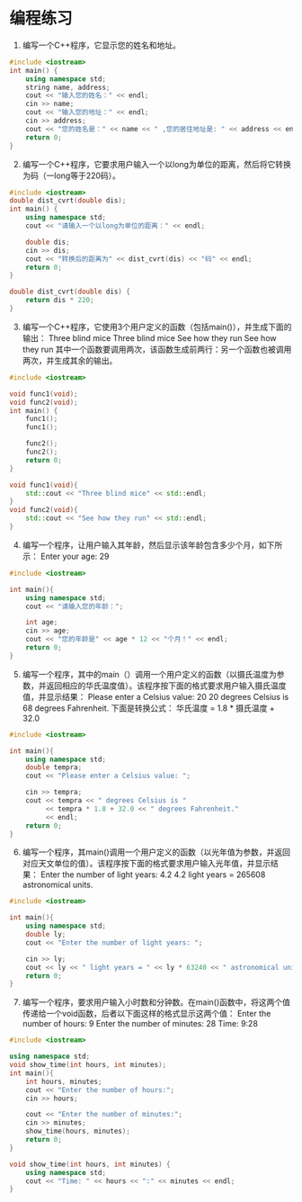 # 编程练习
1. 编写一个C++程序，它显示您的姓名和地址。
```c++
#include <iostream>
int main() {
    using namespace std;
    string name, address;
    cout << "输入您的姓名：" << endl;
    cin >> name;
    cout << "输入您的地址：" << endl;
    cin >> address;
    cout << "您的姓名是：" << name << " ,您的居住地址是: " << address << endl;
    return 0;
}
```

2. 编写一个C++程序，它要求用户输入一个以long为单位的距离，然后将它转换为码（一long等于220码）。
```c++
#include <iostream>
double dist_cvrt(double dis);
int main() {
    using namespace std;
    cout << "请输入一个以long为单位的距离：" << endl;

    double dis;
    cin >> dis;
    cout << "转换后的距离为" << dist_cvrt(dis) << "码" << endl;
    return 0;
}

double dist_cvrt(double dis) {
    return dis * 220;
}
```

3. 编写一个C++程序，它使用3个用户定义的函数（包括main()），并生成下面的输出：
Three blind mice
Three blind mice
See how they run
See how they run
其中一个函数要调用两次，该函数生成前两行：另一个函数也被调用两次，并生成其余的输出。
```c++
#include <iostream>

void func1(void);
void func2(void);
int main() {
    func1();
    func1();

    func2();
    func2();
    return 0;
}

void func1(void){
    std::cout << "Three blind mice" << std::endl;
}
void func2(void){
    std::cout << "See how they run" << std::endl;
}
```

4. 编写一个程序，让用户输入其年龄，然后显示该年龄包含多少个月，如下所示：
Enter your age: 29
```c++
#include <iostream>

int main(){
    using namespace std;
    cout << "请输入您的年龄：";

    int age;
    cin >> age;
    cout << "您的年龄是" << age * 12 << "个月！" << endl;
    return 0;
}
```

5. 编写一个程序，其中的main（）调用一个用户定义的函数（以摄氏温度为参数，并返回相应的华氏温度值）。该程序按下面的格式要求用户输入摄氏温度值，并显示结果：
Please enter a Celsius value: 20
20 degrees Celsius is 68 degrees Fahrenheit.
下面是转换公式：
华氏温度 = 1.8 * 摄氏温度 + 32.0
```c++
#include <iostream>

int main(){
    using namespace std;
    double tempra;
    cout << "Please enter a Celsius value: ";

    cin >> tempra;
    cout << tempra << " degrees Celsius is "
         << tempra * 1.8 + 32.0 << " degrees Fahrenheit."
         << endl;
    return 0;
}
```

6. 编写一个程序，其main()调用一个用户定义的函数（以光年值为参数，并返回对应天文单位的值）。该程序按下面的格式要求用户输入光年值，并显示结果：
Enter the number of light years: 4.2
4.2 light years = 265608 astronomical units.
```c++
#include <iostream>

int main(){
    using namespace std;
    double ly;
    cout << "Enter the number of light years: ";

    cin >> ly;
    cout << ly << " light years = " << ly * 63240 << " astronomical units." << endl;
    return 0;
}
```

7. 编写一个程序，要求用户输入小时数和分钟数。在main()函数中，将这两个值传递给一个void函数，后者以下面这样的格式显示这两个值：
Enter the number of hours: 9
Enter the number of minutes: 28
Time: 9:28
```c++
#include <iostream>

using namespace std;
void show_time(int hours, int minutes);
int main(){
    int hours, minutes;
    cout << "Enter the number of hours:";
    cin >> hours;

    cout << "Enter the number of minutes:";
    cin >> minutes;
    show_time(hours, minutes);
    return 0;
}

void show_time(int hours, int minutes) {
    using namespace std;
    cout << "Time: " << hours << ":" << minutes << endl;
}
```